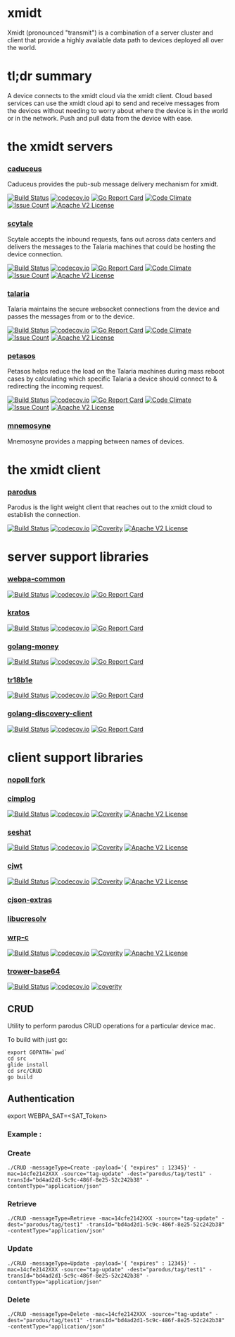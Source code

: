 # xmidt

Xmidt (pronounced "transmit") is a combination of a server cluster and client that provide a highly available data path to devices deployed all over the world.

# tl;dr summary

A device connects to the xmidt cloud via the xmidt client.  Cloud based services can use the xmidt cloud api to send and receive messages from the devices without needing to worry about where the device is in the world or in the network.  Push and pull data from the device with ease.

# the xmidt servers

### [caduceus](https://github.com/Comcast/caduceus)

Caduceus provides the pub-sub message delivery mechanism for xmidt.

[![Build Status](https://travis-ci.org/Comcast/caduceus.svg?branch=master)](https://travis-ci.org/Comcast/caduceus) 
[![codecov.io](http://codecov.io/github/Comcast/caduceus/coverage.svg?branch=master)](http://codecov.io/github/Comcast/caduceus?branch=master)
[![Go Report Card](https://goreportcard.com/badge/github.com/Comcast/caduceus)](https://goreportcard.com/report/github.com/Comcast/caduceus)
[![Code Climate](https://codeclimate.com/github/Comcast/caduceus/badges/gpa.svg)](https://codeclimate.com/github/Comcast/caduceus)
[![Issue Count](https://codeclimate.com/github/Comcast/caduceus/badges/issue_count.svg)](https://codeclimate.com/github/Comcast/caduceus)
[![Apache V2 License](http://img.shields.io/badge/license-Apache%20V2-blue.svg)](https://github.com/Comcast/caduceus/blob/master/LICENSE)


### [scytale](https://github.com/Comcast/scytale)

Scytale accepts the inbound requests, fans out across data centers and delivers the messages to the Talaria machines that could be hosting the device connection.

[![Build Status](https://travis-ci.org/Comcast/scytale.svg?branch=master)](https://travis-ci.org/Comcast/scytale) 
[![codecov.io](http://codecov.io/github/Comcast/scytale/coverage.svg?branch=master)](http://codecov.io/github/Comcast/scytale?branch=master)
[![Go Report Card](https://goreportcard.com/badge/github.com/Comcast/scytale)](https://goreportcard.com/report/github.com/Comcast/scytale)
[![Code Climate](https://codeclimate.com/github/Comcast/scytale/badges/gpa.svg)](https://codeclimate.com/github/Comcast/scytale)
[![Issue Count](https://codeclimate.com/github/Comcast/scytale/badges/issue_count.svg)](https://codeclimate.com/github/Comcast/scytale)
[![Apache V2 License](http://img.shields.io/badge/license-Apache%20V2-blue.svg)](https://github.com/Comcast/scytale/blob/master/LICENSE)


### [talaria](https://github.com/Comcast/talaria)

Talaria maintains the secure websocket connections from the device and passes the messages from or to the device.

[![Build Status](https://travis-ci.org/Comcast/talaria.svg?branch=master)](https://travis-ci.org/Comcast/talaria) 
[![codecov.io](http://codecov.io/github/Comcast/talaria/coverage.svg?branch=master)](http://codecov.io/github/Comcast/talaria?branch=master)
[![Go Report Card](https://goreportcard.com/badge/github.com/Comcast/talaria)](https://goreportcard.com/report/github.com/Comcast/talaria)
[![Code Climate](https://codeclimate.com/github/Comcast/talaria/badges/gpa.svg)](https://codeclimate.com/github/Comcast/talaria)
[![Issue Count](https://codeclimate.com/github/Comcast/talaria/badges/issue_count.svg)](https://codeclimate.com/github/Comcast/talaria)
[![Apache V2 License](http://img.shields.io/badge/license-Apache%20V2-blue.svg)](https://github.com/Comcast/talaria/blob/master/LICENSE)


### [petasos](https://github.com/Comcast/petasos)

Petasos helps reduce the load on the Talaria machines during mass reboot cases by calculating which specific Talaria a device should connect to & redirecting the incoming request.

[![Build Status](https://travis-ci.org/Comcast/petasos.svg?branch=master)](https://travis-ci.org/Comcast/petasos) 
[![codecov.io](http://codecov.io/github/Comcast/petasos/coverage.svg?branch=master)](http://codecov.io/github/Comcast/petasos?branch=master)
[![Go Report Card](https://goreportcard.com/badge/github.com/Comcast/petasos)](https://goreportcard.com/report/github.com/Comcast/petasos)
[![Code Climate](https://codeclimate.com/github/Comcast/petasos/badges/gpa.svg)](https://codeclimate.com/github/Comcast/petasos)
[![Issue Count](https://codeclimate.com/github/Comcast/petasos/badges/issue_count.svg)](https://codeclimate.com/github/Comcast/petasos)
[![Apache V2 License](http://img.shields.io/badge/license-Apache%20V2-blue.svg)](https://github.com/Comcast/petasos/blob/master/LICENSE)

### [mnemosyne](https://github.com/Comcast/mnemosyne)

Mnemosyne provides a mapping between names of devices.

# the xmidt client

### [parodus](https://github.com/Comcast/parodus)

Parodus is the light weight client that reaches out to the xmidt cloud to establish the connection.

[![Build Status](https://travis-ci.org/Comcast/parodus.svg?branch=master)](https://travis-ci.org/Comcast/parodus)
[![codecov.io](http://codecov.io/github/Comcast/parodus/coverage.svg?branch=master)](http://codecov.io/github/Comcast/parodus?branch=master)
[![Coverity](https://img.shields.io/coverity/scan/11192.svg)](https://scan.coverity.com/projects/comcast-parodus)
[![Apache V2 License](http://img.shields.io/badge/license-Apache%20V2-blue.svg)](https://github.com/Comcast/parodus/blob/master/LICENSE)

# server support libraries

### [webpa-common](https://github.com/Comcast/webpa-common)

[![Build Status](https://travis-ci.org/Comcast/webpa-common.svg?branch=master)](https://travis-ci.org/Comcast/webpa-common) 
[![codecov.io](http://codecov.io/github/Comcast/webpa-common/coverage.svg?branch=master)](http://codecov.io/github/Comcast/webpa-common?branch=master)
[![Go Report Card](https://goreportcard.com/badge/github.com/Comcast/webpa-common)](https://goreportcard.com/report/github.com/Comcast/webpa-common)

### [kratos](https://github.com/Comcast/kratos)

[![Build Status](https://travis-ci.org/Comcast/kratos.svg?branch=master)](https://travis-ci.org/Comcast/kratos)
[![codecov.io](http://codecov.io/github/Comcast/kratos/coverage.svg?branch=master)](http://codecov.io/github/Comcast/kratos?branch=master)
[![Go Report Card](https://goreportcard.com/badge/github.com/Comcast/kratos)](https://goreportcard.com/report/github.com/Comcast/kratos)

### [golang-money](https://github.com/Comcast/golang-money)

[![Build Status](https://travis-ci.org/Comcast/golang-money.svg?branch=master)](https://travis-ci.org/Comcast/golang-money) 
[![codecov.io](http://codecov.io/github/Comcast/golang-money/coverage.svg?branch=master)](http://codecov.io/github/Comcast/golang-money?branch=master) 
[![Go Report Card](https://goreportcard.com/badge/github.com/Comcast/golang-money)](https://goreportcard.com/report/github.com/Comcast/golang-money) 

### [tr18b1e](https://github.com/Comcast/tr18b1e)

[![Build Status](https://travis-ci.org/Comcast/tr18b1e.svg?branch=master)](https://travis-ci.org/Comcast/tr18b1e)
[![codecov.io](http://codecov.io/github/Comcast/tr18b1e/coverage.svg?branch=master)](http://codecov.io/github/Comcast/tr18b1e?branch=master)
[![Go Report Card](https://goreportcard.com/badge/github.com/Comcast/tr18b1e)](https://goreportcard.com/report/github.com/Comcast/tr18b1e)

### [golang-discovery-client](https://github.com/Comcast/golang-discovery-client)

[![Build Status](https://travis-ci.org/Comcast/golang-discovery-client.svg?branch=master)](https://travis-ci.org/Comcast/golang-discovery-client) 
[![codecov.io](http://codecov.io/github/Comcast/golang-discovery-client/coverage.svg?branch=master)](http://codecov.io/github/Comcast/golang-discovery-client?branch=master) 
[![Go Report Card](https://goreportcard.com/badge/github.com/Comcast/golang-discovery-client)](https://goreportcard.com/report/github.com/Comcast/golang-discovery-client) 

# client support libraries

### [nopoll fork](https://github.com/Comcast/nopoll)

### [cimplog](https://github.com/Comcast/cimplog)

[![Build Status](https://travis-ci.org/Comcast/cimplog.svg?branch=master)](https://travis-ci.org/Comcast/cimplog)
[![codecov.io](http://codecov.io/github/Comcast/cimplog/coverage.svg?branch=master)](http://codecov.io/github/Comcast/cimplog?branch=master)
[![Coverity](https://img.shields.io/coverity/scan/11572.svg)]("https://scan.coverity.com/projects/comcast-cimplog)
[![Apache V2 License](http://img.shields.io/badge/license-Apache%20V2-blue.svg)](https://github.com/Comcast/cimplog/blob/master/LICENSE.txt)

### [seshat](https://github.com/Comcast/seshat)

[![Build Status](https://travis-ci.org/Comcast/seshat.svg?branch=master)](https://travis-ci.org/Comcast/seshat)
[![codecov.io](http://codecov.io/github/Comcast/seshat/coverage.svg?branch=master)](http://codecov.io/github/Comcast/seshat?branch=master)
[![Coverity](https://img.shields.io/coverity/scan/11941.svg)]("https://scan.coverity.com/projects/comcast-seshat)
[![Apache V2 License](http://img.shields.io/badge/license-Apache%20V2-blue.svg)](https://github.com/Comcast/seshat/blob/master/LICENSE.txt)

### [cjwt](https://github.com/Comcast/cjwt)

[![Build Status](https://travis-ci.org/Comcast/cjwt.svg?branch=master)](https://travis-ci.org/Comcast/cjwt)
[![codecov.io](http://codecov.io/github/Comcast/cjwt/coverage.svg?branch=master)](http://codecov.io/github/Comcast/cjwt?branch=master)
[![Coverity](https://img.shields.io/coverity/scan/11926.svg)]("https://scan.coverity.com/projects/comcast-cjwt)
[![Apache V2 License](http://img.shields.io/badge/license-Apache%20V2-blue.svg)](https://github.com/Comcast/cjwt/blob/master/LICENSE.txt)

### [cjson-extras](https://github.com/Comcast/cjson-extras)

### [libucresolv](https://github.com/Comcast/libucresolv)

### [wrp-c](https://github.com/Comcast/wrp-c)

[![Build Status](https://travis-ci.org/Comcast/wrp-c.svg?branch=master)](https://travis-ci.org/Comcast/wrp-c)
[![codecov.io](http://codecov.io/github/Comcast/wrp-c/coverage.svg?branch=master)](http://codecov.io/github/Comcast/wrp-c?branch=master)
[![Coverity](https://img.shields.io/coverity/scan/9155.svg)]("https://scan.coverity.com/projects/comcast-wrp-c)
[![Apache V2 License](http://img.shields.io/badge/license-Apache%20V2-blue.svg)](https://github.com/Comcast/wrp-c/blob/master/LICENSE.txt)

### [trower-base64](https://github.com/Comcast/trower-base64)

[![Build Status](https://travis-ci.org/Comcast/trower-base64.svg?branch=master)](https://travis-ci.org/Comcast/trower-base64) [![codecov.io](http://codecov.io/github/Comcast/trower-base64/coverage.svg?branch=master)](http://codecov.io/github/Comcast/trower-base64?branch=master)
[![coverity](https://img.shields.io/coverity/scan/9029.svg)](https://scan.coverity.com/projects/trower-base64)

## CRUD
Utility to perform parodus CRUD operations for a particular device mac.

To build with just go:
```
export GOPATH=`pwd`
cd src
glide install
cd src/CRUD
go build

```

## Authentication
export WEBPA_SAT=<SAT_Token>

### Example :

### Create
```
./CRUD -messageType=Create -payload='{ "expires" : 12345}' -mac=14cfe2142XXX -source="tag-update" -dest="parodus/tag/test1" -transId="bd4ad2d1-5c9c-486f-8e25-52c242b38" -contentType="application/json"

```

### Retrieve
```
./CRUD -messageType=Retrieve -mac=14cfe2142XXX -source="tag-update" -dest="parodus/tag/test1" -transId="bd4ad2d1-5c9c-486f-8e25-52c242b38" -contentType="application/json"

```


### Update
```
./CRUD -messageType=Update -payload='{ "expires" : 12345}' -mac=14cfe2142XXX -source="tag-update" -dest="parodus/tag/test1" -transId="bd4ad2d1-5c9c-486f-8e25-52c242b38" -contentType="application/json"

```

### Delete
```
./CRUD -messageType=Delete -mac=14cfe2142XXX -source="tag-update" -dest="parodus/tag/test1" -transId="bd4ad2d1-5c9c-486f-8e25-52c242b38" -contentType="application/json"

```


